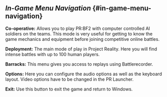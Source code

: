 ## _In-Game Menu Navigation_ {#in-game-menu-navigation}

**Co-operative:** Allows you to play PR:BF2 with computer controlled AI soldiers on the teams. This mode is very useful for getting to know the game mechanics and equipment before joining competitive online battles.

**Deployment:** The main mode of play in Project Reality. Here you will find intense battles with up to 100 human players.

**Barracks:** This menu gives you access to replays using Battlerecorder.

**Options:** Here you can configure the audio options as well as the keyboard layout. Video options have to be changed in the PR Launcher.

**Exit:** Use this button to exit the game and return to Windows.